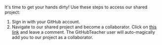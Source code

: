 It's time to get your hands dirty! Use these steps to access our shared project:

1. Sign in with your GitHub account.
2. Navigate to our shared project and become a collaborator. Click on [this link](https://github.com/githubschool/open-enrollment-classes-introduction-to-github/issues/927) and leave a comment. The GitHubTeacher user will auto-magically add you to our project as a collaborator.
